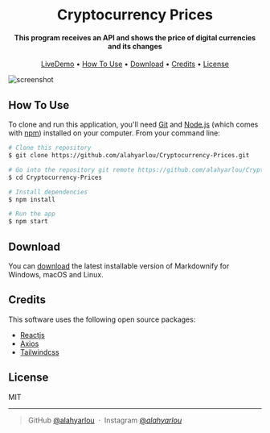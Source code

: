 <h1 align="center">
  Cryptocurrency Prices
  <br>
</h1>

<h4 align="center">This program receives an API and shows the price of digital currencies and its changes</h4>

<p align="center">
  <a href="https://cryptocurrency-prices-tawny.vercel.app">LiveDemo</a> •
  <a href="#how-to-use">How To Use</a> •
  <a href="#download">Download</a> •
  <a href="#credits">Credits</a> •
  <a href="#license">License</a>
</p>

![screenshot](https://s6.uupload.ir/files/screenshot_2022-09-13_184223_ka4p.png)

## How To Use

To clone and run this application, you'll need [Git](https://git-scm.com) and [Node.js](https://nodejs.org/en/download/) (which comes with [npm](http://npmjs.com)) installed on your computer. From your command line:

```bash
# Clone this repository
$ git clone https://github.com/alahyarlou/Cryptocurrency-Prices.git

# Go into the repository git remote https://github.com/alahyarlou/Cryptocurrency-Prices.git
$ cd Cryptocurrency-Prices

# Install dependencies
$ npm install

# Run the app
$ npm start
```

## Download

You can [download](https://codeload.github.com/alahyarlou/Cryptocurrency-Prices/zip/refs/heads/main) the latest installable version of Markdownify for Windows, macOS and Linux.

## Credits

This software uses the following open source packages:

- [Reactjs](http://reactjs.com/)
- [Axios](https://github.com/axios/axios)
- [Tailwindcss](https://tailwindcss.com/)

## License

MIT

---

> GitHub [@alahyarlou](https://github.com/alahyarlou) &nbsp;&middot;&nbsp;
> Instagram [@_alahyarlou_](https://instagram.com/_alahyarlou_)
